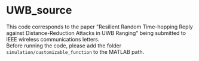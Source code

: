 # UWB_source
This code corresponds to the paper "Resilient Random Time-hopping Reply against
Distance-Reduction Attacks in UWB Ranging" being submitted to IEEE wireless communications letters. <br>
Before running the code, please add the folder ``simulation/customizable_function`` to the MATLAB path.
